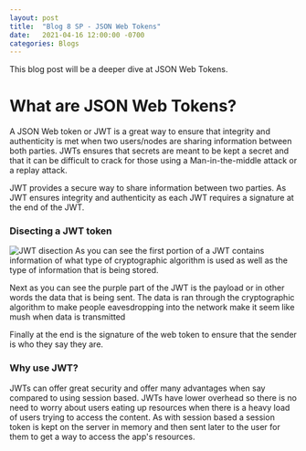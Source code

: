 ```yaml
---
layout: post
title:  "Blog 8 SP - JSON Web Tokens"
date:   2021-04-16 12:00:00 -0700
categories: Blogs
---
```

This blog post will be a deeper dive at JSON Web Tokens.

# What are JSON Web Tokens?
A JSON Web token or JWT is a great way to ensure that integrity and authenticity is met when two users/nodes are sharing information between both parties. JWTs ensures that secrets are meant to be kept a secret and that it can be difficult to crack for those using a Man-in-the-middle attack or a replay attack.

JWT provides a secure way to share information between two parties. As JWT ensures integrity and authenticity as each JWT requires a signature at the end of the JWT.

### Disecting a JWT token
![JWT disection](/cit480-blog/assets/blog-8-sp-jwt.png)
As you can see the first portion of a JWT contains information of what type of cryptographic algorithm is used as well as the type of information that is being stored.

Next as you can see the purple part of the JWT is the payload or in other words the data that is being sent. The data is ran through the cryptographic algorithm to make people eavesdropping into the network make it seem like mush when data is transmitted

Finally at the end is the signature of the web token to ensure that the sender is who they say they are. 

### Why use JWT?
JWTs can offer great security and offer many advantages when say compared to using session based. JWTs have lower overhead so there is no need to worry about users eating up resources when there is a heavy load of users trying to access the content. As with session based a session token is kept on the server in memory and then sent later to the user for them to get a way to access the app's resources.
